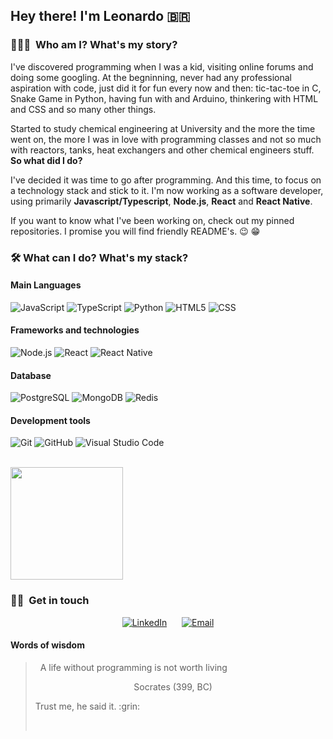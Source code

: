 ## Hey there! I'm Leonardo :brazil:

### 👨🏻‍💻 &nbsp;Who am I? What's my story?

I've discovered programming when I was a kid, visiting online forums and doing some googling. At the begninning, never had any professional aspiration with code, just did it for fun every now and then: tic-tac-toe in C, Snake Game in Python, having fun with and Arduino, thinkering with HTML and CSS and so many other things.

Started to study chemical engineering at University and the more the time went on, the more I was in love with programming classes and not so much with reactors, tanks, heat exchangers and other chemical engineers stuff. **So what did I do?**

I've decided it was time to go after programming. And this time, to focus on a technology stack and stick to it. I'm now working as a software developer, using primarily **Javascript/Typescript**, **Node.js**, **React** and **React Native**.

If you want to know what I've been working on, check out my pinned repositories. I promise you will find friendly README's. :wink: :grin:

### 🛠 What can I do? What's my stack?

#### Main Languages

![JavaScript](https://img.shields.io/badge/-JavaScript-333333?style=for-the-badge&logo=javascript) ![TypeScript](https://img.shields.io/badge/-TypeScript-333333?style=for-the-badge&logo=typescript) ![Python](https://img.shields.io/badge/-Python-333333?style=for-the-badge&logo=python) ![HTML5](https://img.shields.io/badge/-HTML5-333333?style=for-the-badge&logo=HTML5) ![CSS](https://img.shields.io/badge/-CSS-333333?style=for-the-badge&logo=CSS3&logoColor=1572B6)

#### Frameworks and technologies

![Node.js](https://img.shields.io/badge/-Node.js-333333?style=for-the-badge&logo=node.js) ![React](https://img.shields.io/badge/-React-333333?style=for-the-badge&logo=react) ![React Native](https://img.shields.io/badge/-React%20Native-333333?style=for-the-badge&logo=react)

#### Database

![PostgreSQL](https://img.shields.io/badge/-PostgreSQL-333333?style=for-the-badge&logo=postgresql) ![MongoDB](https://img.shields.io/badge/-MongoDB-333333?style=for-the-badge&logo=mongodb) ![Redis](https://img.shields.io/badge/-Redis-333333?style=for-the-badge&logo=redis)

#### Development tools

![Git](https://img.shields.io/badge/-Git-333333?style=for-the-badge&logo=git) ![GitHub](https://img.shields.io/badge/-GitHub-333333?style=for-the-badge&logo=github) ![Visual Studio Code](https://img.shields.io/badge/-Visual%20Studio%20Code-333333?style=for-the-badge&logo=visual-studio-code&logoColor=007ACC)

<br/>

<a href="https://github.com/leonardorib">
  <img height="180em" src="https://github-readme-stats.vercel.app/api/top-langs/?username=leonardorib&theme=graywhite&layout=compact" />
</a>

<br/>

### 🤝🏻 &nbsp;Get in touch

<p align="center">
<a href="https://www.linkedin.com/in/leonardorib/"><img alt="LinkedIn" src="https://img.shields.io/badge/LinkedIn-leonardorib-blue?style=for-the-badge&logo=linkedin&labelColor=333333"></a> &nbsp &nbsp &nbsp<a href="mailto:leonardo.rib@hotmail.com"><img alt="Email" src="https://img.shields.io/badge/Email-leonardo.rib@hotmail.com-blue?style=for-the-badge&logo=microsoft-outlook&labelColor=333333"></a>
</p>

#### Words of wisdom

> &nbsp;
> A life without programming is not worth living
>
> <p> &nbsp&nbsp&nbsp&nbsp&nbsp&nbsp&nbsp&nbsp&nbsp&nbsp&nbsp&nbsp&nbsp&nbsp&nbsp&nbsp&nbsp&nbsp&nbsp&nbsp&nbsp&nbsp&nbsp&nbsp&nbsp&nbsp&nbsp&nbsp&nbsp&nbsp&nbsp&nbsp&nbsp&nbsp&nbsp&nbsp&nbsp&nbsp&nbsp   Socrates (399, BC)</p>
> Trust me, he said it. :grin:
>
> &nbsp;
